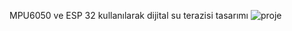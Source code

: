  MPU6050 ve ESP 32 kullanılarak dijital su terazisi tasarımı
![proje](https://github.com/user-attachments/assets/20e8b2b4-65a3-43b6-9e92-bbfb0854373d)

